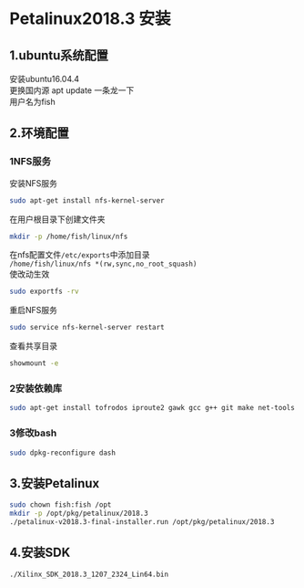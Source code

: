 # Petalinux2018.3 安装
## 1.ubuntu系统配置
安装ubuntu16.04.4  
更换国内源 apt update 一条龙一下  
用户名为fish
## 2.环境配置
### 1NFS服务
安装NFS服务
```bash
sudo apt-get install nfs-kernel-server
```
在用户根目录下创建文件夹
```bash
mkdir -p /home/fish/linux/nfs
```
在nfs配置文件`/etc/exports`中添加目录  
`/home/fish/linux/nfs *(rw,sync,no_root_squash)`  
使改动生效
```bash
sudo exportfs -rv
```
重启NFS服务
```bash
sudo service nfs-kernel-server restart
```
查看共享目录
```bash
showmount -e
```
### 2安装依赖库
```bash
sudo apt-get install tofrodos iproute2 gawk gcc g++ git make net-tools libncurses5-dev tftpd zlib1g:i386 libssl-dev flex bison libselinux1 gnupg wget diffstat chrpath socat xterm autoconf libtool tar unzip texinfo zlib1g-dev gcc-multilib build-essential libsdl1.2-dev libglib2.0-dev screen pax gzip automake
```
### 3修改bash
```bash
sudo dpkg-reconfigure dash
```
## 3.安装Petalinux
```bash
sudo chown fish:fish /opt
mkdir -p /opt/pkg/petalinux/2018.3
./petalinux-v2018.3-final-installer.run /opt/pkg/petalinux/2018.3
```
## 4.安装SDK
```bash
./Xilinx_SDK_2018.3_1207_2324_Lin64.bin
```
